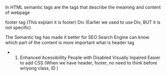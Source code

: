 In HTML semantic tags are the tags that describe the meaining and content of webpage

footer tag (This explain it is footer)
Div (Earlier we used to use Div, BUT it is not specific)

The Semantic tag has made it better for SEO
Search Engine can know which part of the content is more important 
what is header tag 


- 1) Enhanced Acessibiility 
    People with Disabled 
    Visually Inpaired 
    Easier to add CSS (When we have header, footer, no need to think before wriyong class, ID )